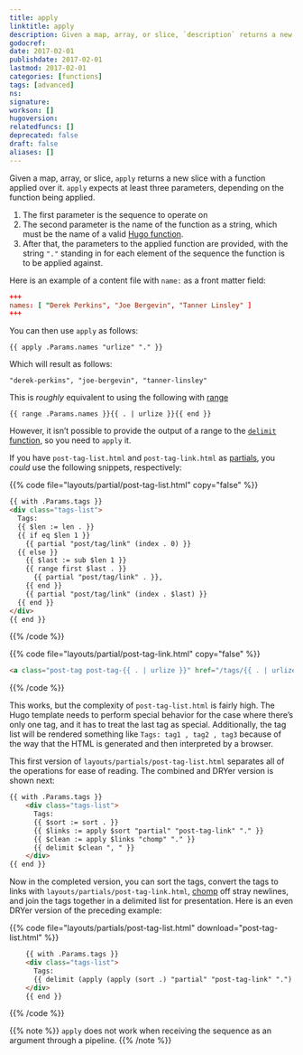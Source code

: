 ```yaml
---
title: apply
linktitle: apply
description: Given a map, array, or slice, `description` returns a new slice with a function applied over it.
godocref:
date: 2017-02-01
publishdate: 2017-02-01
lastmod: 2017-02-01
categories: [functions]
tags: [advanced]
ns:
signature:
workson: []
hugoversion:
relatedfuncs: []
deprecated: false
draft: false
aliases: []
---
```


<!-- POTENTIAL NEW CONTENT: see apply/sequence discussion: https://discuss.gohugo.io/t/apply-printf-on-a-sequence/5722; -->

Given a map, array, or slice, `apply` returns a new slice with a function applied over it. `apply` expects at least three parameters, depending on the function being applied.

1. The first parameter is the sequence to operate on
2. The second parameter is the name of the function as a string, which must be the name of a valid [Hugo function][functions].
3. After that, the parameters to the applied function are provided, with the string `"."` standing in for each element of the sequence the function is to be applied against.

Here is an example of a content file with `name:` as a front matter field:

```toml
+++
names: [ "Derek Perkins", "Joe Bergevin", "Tanner Linsley" ]
+++
```

You can then use `apply` as follows:

```golang
{{ apply .Params.names "urlize" "." }}
```

Which will result as follows:

```
"derek-perkins", "joe-bergevin", "tanner-linsley"
```

This is *roughly* equivalent to using the following with [range][]

```golang
{{ range .Params.names }}{{ . | urlize }}{{ end }}
```

However, it isn’t possible to provide the output of a range to the [`delimit` function][delimit], so you need to `apply` it.

If you have `post-tag-list.html` and `post-tag-link.html` as [partials][], you *could* use the following snippets, respectively:

{{% code file="layouts/partial/post-tag-list.html" copy="false" %}}
```html
{{ with .Params.tags }}
<div class="tags-list">
  Tags:
  {{ $len := len . }}
  {{ if eq $len 1 }}
    {{ partial "post/tag/link" (index . 0) }}
  {{ else }}
    {{ $last := sub $len 1 }}
    {{ range first $last . }}
      {{ partial "post/tag/link" . }},
    {{ end }}
    {{ partial "post/tag/link" (index . $last) }}
  {{ end }}
</div>
{{ end }}
```
{{% /code %}}

{{% code file="layouts/partial/post-tag-link.html" copy="false" %}}
```html
<a class="post-tag post-tag-{{ . | urlize }}" href="/tags/{{ . | urlize }}">{{ . }}</a>
```
{{% /code %}}

This works, but the complexity of `post-tag-list.html` is fairly high. The Hugo template needs to perform special behavior for the case where there’s only one tag, and it has to treat the last tag as special. Additionally, the tag list will be rendered something like `Tags: tag1 , tag2 , tag3` because of the way that the HTML is generated and then interpreted by a browser.

This first version of `layouts/partials/post-tag-list.html` separates all of the operations for ease of reading. The combined and DRYer version is shown next:

```html
{{ with .Params.tags }}
    <div class="tags-list">
      Tags:
      {{ $sort := sort . }}
      {{ $links := apply $sort "partial" "post-tag-link" "." }}
      {{ $clean := apply $links "chomp" "." }}
      {{ delimit $clean ", " }}
    </div>
{{ end }}
```

Now in the completed version, you can sort the tags, convert the tags to links with `layouts/partials/post-tag-link.html`, [chomp][] off stray newlines, and join the tags together in a delimited list for presentation. Here is an even DRYer version of the preceding example:

{{% code file="layouts/partials/post-tag-list.html" download="post-tag-list.html" %}}
```html
    {{ with .Params.tags }}
    <div class="tags-list">
      Tags:
      {{ delimit (apply (apply (sort .) "partial" "post-tag-link" ".") "chomp" ".") ", " }}
    </div>
    {{ end }}
```
{{% /code %}}

{{% note %}}
`apply` does not work when receiving the sequence as an argument through a pipeline.
{{% /note %}}

[chomp]: /functions/chomp/ "See documentation for the chomp function"
[delimit]: /functions/delimit/ "See documentation for the delimit function"
[functions]: /functions/ "See the full list of Hugo functions to see what can be passed as an argument to the apply function."
[partials]: /templates/partials/
[range]: /functions/range/ "Learn the importance of the range function, a fundamental keyword in both Hugo templates and the Go programming language."